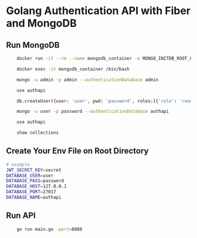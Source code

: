 # Golang Authentication API with Fiber and MongoDB

## Run MongoDB

```bash
    docker run -it --rm --name mongodb_container -e MONGO_INITDB_ROOT_USERNAME=admin -e MONGO_INITDB_ROOT_PASSWORD=admin -v mongodata:/data/db -d -p 27017:27017 mongo

    docker exec -it mongodb_container /bin/bash

    mongo -u admin -p admin --authenticationDatabase admin

    use authapi

    db.createUser({user: 'user', pwd: 'password', roles:[{'role': 'readWrite', 'db': 'authapi'}]});

    mongo -u user -p password --authenticationDatabase authapi

    use authapi

    show collections
```

## Create Your Env File on Root Directory

```bash
# example
JWT_SECRET_KEY=secret
DATABASE_USER=user
DATABASE_PASS=password
DATABASE_HOST=127.0.0.1
DATABASE_PORT=27017
DATABASE_NAME=authapi
```

## Run API

```bash
    go run main.go -port=8080
```